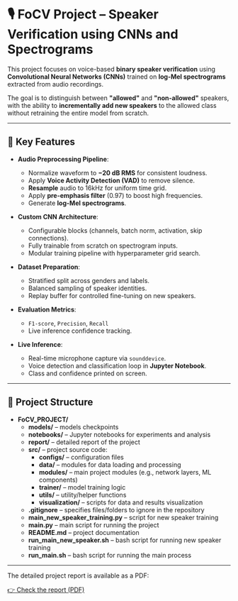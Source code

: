 # 🎙️ FoCV Project – Speaker Verification using CNNs and Spectrograms

This project focuses on voice-based **binary speaker verification** using **Convolutional Neural Networks (CNNs)** trained on **log-Mel spectrograms** extracted from audio recordings.

The goal is to distinguish between **"allowed"** and **"non-allowed"** speakers, with the ability to **incrementally add new speakers** to the allowed class without retraining the entire model from scratch.

---

## 🔧 Key Features

- **Audio Preprocessing Pipeline**:
  - Normalize waveform to **−20 dB RMS** for consistent loudness.
  - Apply **Voice Activity Detection (VAD)** to remove silence.
  - **Resample** audio to 16kHz for uniform time grid.
  - Apply **pre-emphasis filter** (0.97) to boost high frequencies.
  - Generate **log-Mel spectrograms**.

- **Custom CNN Architecture**:
  - Configurable blocks (channels, batch norm, activation, skip connections).
  - Fully trainable from scratch on spectrogram inputs.
  - Modular training pipeline with hyperparameter grid search.

- **Dataset Preparation**:
  - Stratified split across genders and labels.
  - Balanced sampling of speaker identities.
  - Replay buffer for controlled fine-tuning on new speakers.

- **Evaluation Metrics**:
  - `F1-score`, `Precision`, `Recall`
  - Live inference confidence tracking.

- **Live Inference**:
  - Real-time microphone capture via `sounddevice`.
  - Voice detection and classification loop in **Jupyter Notebook**.
  - Class and confidence printed on screen.

---

## 📁 Project Structure

- **FoCV_PROJECT/**
    - **models/** – models checkpoints
    - **notebooks/** – Jupyter notebooks for experiments and analysis
    - **report/** – detailed report of the project
    - **src/** – project source code:
        - **configs/** – configuration files
        - **data/** – modules for data loading and processing
        - **modules/** – main project modules (e.g., network layers, ML components)
        - **trainer/** – model training logic
        - **utils/** – utility/helper functions
        - **visualization/** – scripts for data and results visualization
    - **.gitignore** – specifies files/folders to ignore in the repository
    - **main_new_speaker_training.py** – script for new speaker training
    - **main.py** – main script for running the project
    - **README.md** – project documentation
    - **run_main_new_speaker.sh** – bash script for running new speaker training
    - **run_main.sh** – bash script for running the main process

---

The detailed project report is available as a PDF:

[👉 Check the report (PDF)](report/FoCV%20Report.pdf)
